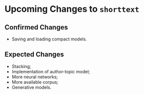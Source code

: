 Upcoming Changes to `shorttext`
===============================

Confirmed Changes
-----------------

* Saving and loading compact models.

Expected Changes
----------------

* Stacking;
* Implementation of author-topic model;
* More neural networks;
* More available corpus;
* Generative models.